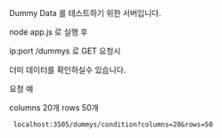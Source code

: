 Dummy Data 를 테스트하기 위한 서버입니다.

node app.js 로 실행 후

ip:port /dummys 로 GET 요청시

더미 데이터를 확인하실수 있습니다.

요청 예

columns 20개 rows 50개

     localhost:3505/dummys/condition?columns=20&rows=50



